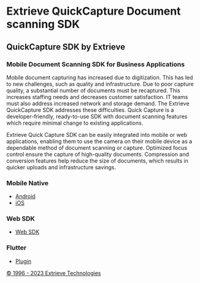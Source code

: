 
# Extrieve QuickCapture Document scanning SDK
## QuickCapture SDK by Extrieve 
### Mobile Document Scanning SDK for Business Applications

Mobile document capturing has increased due to digitization. This has led to new challenges, such as quality and infrastructure. Due to poor capture quality, a substantial number of documents must be recaptured. This increases staffing needs and decreases customer satisfaction. IT teams must also address increased network and storage demand. The Extrieve QuickCapture SDK addresses these difficulties. Quick Capture is a developer-friendly, ready-to-use SDK with document scanning features which require minimal change to existing applications. 

Extrieve Quick Capture SDK can be easily integrated into mobile or web applications, enabling them to use the camera on their mobile device as a dependable method of document scanning or capture. Optimized focus control ensure the capture of high-quality documents. Compression and conversion features help reduce the size of documents, which results in quicker uploads and infrastructure savings.


### Mobile Native
- [Android](https://github.com/ExtrieveTechnologies/Mobile-Document-Scanning-SDK-ANDROID)
- [iOS](https://github.com/ExtrieveTechnologies/Mobile-Document-Scanning-SDK-IOS)

### Web SDK
- [Web SDK](https://github.com/)

### Flutter 
- [Plugin](https://pub.dev/packages/quickcapture)


[© 1996 - 2023 Extrieve Technologies](https://www.extrieve.com/)
